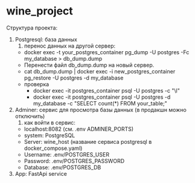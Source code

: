 # wine_project
Структура проекта:

1. Postgresql: база данных 
   1. перенос данных на другой сервер:
     - docker exec -t your_postgres_container pg_dump -U postgres -Fc my_database > db_dump.dump
     - Перенести файл db_dump.dump на новый сервер.
     - cat db_dump.dump | docker exec -i new_postgres_container pg_restore -U postgres -d my_database
     - проверка
       - docker exec -it postgres_container psql -U postgres -c "\l"
       - docker exec -it postgres_container psql -U postgres -d my_database -c "SELECT count(*) FROM your_table;"
2. Adminer: сервис для просмотра базы данных (в продакшн можно отключить)
   1. как войти в сервис:
    - localhost:8082 (см. .env ADMINER_PORTS)
    - system: PostgreSQL
    - Server: wine_host (название сервиса postgresql в docker_compose.yaml)
    - Username: .env/POSTGRES_USER
    - Password: .env/POSTGRES_PASSWORD
    - Database: .env/POSTGRES_DB
3. App:  FastApi service